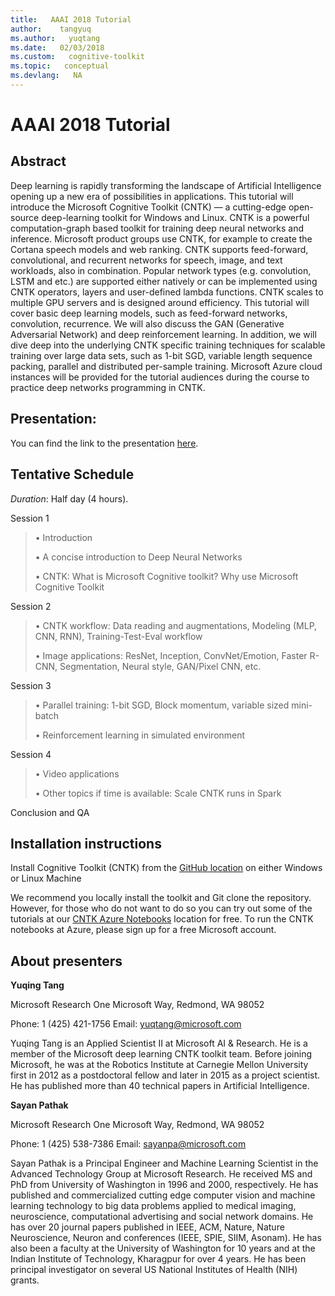 ```yaml
---
title:   AAAI 2018 Tutorial
author:    tangyuq
ms.author:   yuqtang
ms.date:   02/03/2018
ms.custom:   cognitive-toolkit
ms.topic:   conceptual
ms.devlang:   NA
---
```


# AAAI 2018 Tutorial

## Abstract

Deep learning is rapidly transforming the landscape of Artificial Intelligence opening up a new era of possibilities in applications. This tutorial will introduce the Microsoft Cognitive Toolkit (CNTK) — a cutting-edge open-source deep-learning toolkit for Windows and Linux. CNTK is a powerful computation-graph based toolkit for training deep neural networks and inference. Microsoft product groups use CNTK, for example to create the Cortana speech models and web ranking. CNTK supports feed-forward, convolutional, and recurrent networks for speech, image, and text workloads, also in combination. Popular network types (e.g. convolution, LSTM and etc.) are supported either natively or can be implemented using CNTK operators, layers and user-defined lambda functions. CNTK scales to multiple GPU servers and is designed around efficiency. This tutorial will cover basic deep learning models, such as feed-forward networks, convolution, recurrence. We will also discuss the GAN (Generative Adversarial Network) and deep reinforcement learning. In addition, we will dive deep into the underlying CNTK specific training techniques for scalable training over large data sets, such as 1-bit SGD, variable length sequence packing, parallel and distributed per-sample training. Microsoft Azure cloud instances will be provided for the tutorial audiences during the course to practice deep networks programming in CNTK.

## Presentation:
You can find the link to the presentation [here](https://cntk.ai/Tutorials/AAAI18/CNTK%20Tutorial_AAAI_Feb_2018_final.pdf).

## Tentative Schedule

*Duration*: Half day (4 hours). 

Session 1

> •	Introduction
> 
> • A concise introduction to Deep Neural Networks
> 
> •	CNTK: What is Microsoft Cognitive toolkit? Why use Microsoft Cognitive Toolkit


Session 2

> • CNTK workflow: Data reading and augmentations, Modeling (MLP, CNN, RNN), Training-Test-Eval workflow
> 
> •	Image applications: ResNet, Inception, ConvNet/Emotion, Faster R-CNN, Segmentation, Neural style, GAN/Pixel CNN, etc. 


Session 3

> •	Parallel training: 1-bit SGD, Block momentum, variable sized mini-batch
> 
> •	Reinforcement learning in simulated environment


Session 4

> •	Video applications
> 
> • Other topics if time is available: Scale CNTK runs in Spark


Conclusion and QA



## Installation instructions

Install Cognitive Toolkit (CNTK) from the [GitHub location](./Setup-CNTK-on-your-machine.md) on either Windows or Linux Machine

We recommend you locally install the toolkit and Git clone the repository. However, for those who do not want to do so you can try out some of the tutorials at our [CNTK Azure Notebooks](http://notebooks.azure.com/cntk/libraries/tutorials) location for free. To run the CNTK notebooks at Azure, please sign up for a free Microsoft account.

## About presenters

**Yuqing Tang**

Microsoft Research
One Microsoft Way, 
Redmond, WA 98052

Phone: 1 (425) 421-1756
Email: yuqtang@microsoft.com

Yuqing Tang is an Applied Scientist II at Microsoft AI & Research. He is a member of the Microsoft deep learning CNTK toolkit team. Before joining Microsoft, he was at the Robotics Institute at Carnegie Mellon University first in 2012 as a postdoctoral fellow and later in 2015 as a project scientist. He has published more than 40 technical papers in Artificial Intelligence. 

**Sayan Pathak**

Microsoft Research
One Microsoft Way, 
Redmond, WA 98052

Phone: 1 (425) 538-7386
Email: sayanpa@microsoft.com 

Sayan Pathak is a Principal Engineer and Machine Learning Scientist in the Advanced Technology Group at Microsoft Research. He received MS and PhD from University of Washington in 1996 and 2000, respectively.  He has published and commercialized cutting edge computer vision and machine learning technology to big data problems applied to medical imaging, neuroscience, computational advertising and social network domains. He has over 20 journal papers published in IEEE, ACM, Nature, Nature Neuroscience, Neuron and conferences (IEEE, SPIE, SIIM, Asonam). He has also been a faculty at the University of Washington for 10 years and at the Indian Institute of Technology, Kharagpur for over 4 years. He has been principal investigator on several US National Institutes of Health (NIH) grants. 
